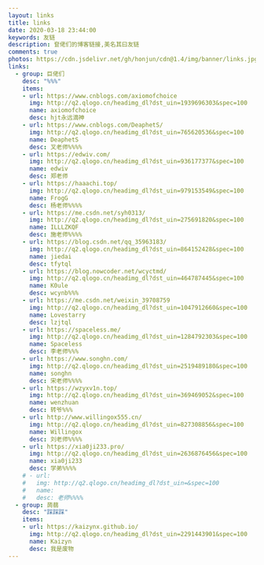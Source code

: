 ```yaml
---
layout: links
title: links
date: 2020-03-18 23:44:00
keywords: 友链
description: 奆佬们的博客链接,美名其曰友链
comments: true
photos: https://cdn.jsdelivr.net/gh/honjun/cdn@1.4/img/banner/links.jpg
links:
  - group: 巨佬们
    desc: "%%%"
    items:
    - url: https://www.cnblogs.com/axiomofchoice
      img: http://q2.qlogo.cn/headimg_dl?dst_uin=1939696303&spec=100
      name: axiomofchoice
      desc: hjt永远滴神
    - url: https://www.cnblogs.com/DeaphetS/
      img: http://q2.qlogo.cn/headimg_dl?dst_uin=765620536&spec=100
      name: DeaphetS
      desc: 叉老师%%%%
    - url: https://edwiv.com/
      img: http://q2.qlogo.cn/headimg_dl?dst_uin=936177377&spec=100
      name: edwiv
      desc: 郑老师
    - url: https://haaachi.top/ 
      img: http://q2.qlogo.cn/headimg_dl?dst_uin=979153549&spec=100
      name: FrogG
      desc: 杨老师%%%%
    - url: https://me.csdn.net/syh0313/
      img: http://q2.qlogo.cn/headimg_dl?dst_uin=275691820&spec=100
      name: ILLLZKQF
      desc: 施老师%%%%
    - url: https://blog.csdn.net/qq_35963183/
      img: http://q2.qlogo.cn/headimg_dl?dst_uin=864152428&spec=100
      name: jiedai
      desc: tfytql
    - url: https://blog.nowcoder.net/wcyctmd/
      img: http://q2.qlogo.cn/headimg_dl?dst_uin=464787445&spec=100
      name: K0ule
      desc: wcynb%%%
    - url: https://me.csdn.net/weixin_39708759
      img: http://q2.qlogo.cn/headimg_dl?dst_uin=1047912660&spec=100
      name: Lovestarry
      desc: lzjtql
    - url: https://spaceless.me/
      img: http://q2.qlogo.cn/headimg_dl?dst_uin=1284792303&spec=100
      name: Spaceless
      desc: 李老师%%%
    - url: https://www.songhn.com/
      img: http://q2.qlogo.cn/headimg_dl?dst_uin=2519489180&spec=100
      name: songhn
      desc: 宋老师%%%%
    - url: https://wzyxv1n.top/
      img: http://q2.qlogo.cn/headimg_dl?dst_uin=369469052&spec=100
      name: wenzhuan
      desc: 转爷%%%
    - url: http://www.willingox555.cn/ 
      img: http://q2.qlogo.cn/headimg_dl?dst_uin=827308856&spec=100
      name: Willingox
      desc: 刘老师%%%%
    - url: https://xia0ji233.pro/
      img: http://q2.qlogo.cn/headimg_dl?dst_uin=2636876456&spec=100
      name: xia0ji233
      desc: 学弟%%%%
    # - url: 
    #   img: http://q2.qlogo.cn/headimg_dl?dst_uin=&spec=100
    #   name: 
    #   desc: 老师%%%%
  - group: 蒟蒻
    desc: "踩踩踩"
    items:
    - url: https://kaizynx.github.io/
      img: http://q2.qlogo.cn/headimg_dl?dst_uin=2291443901&spec=100
      name: Kaizyn
      desc: 我是废物
---
```

